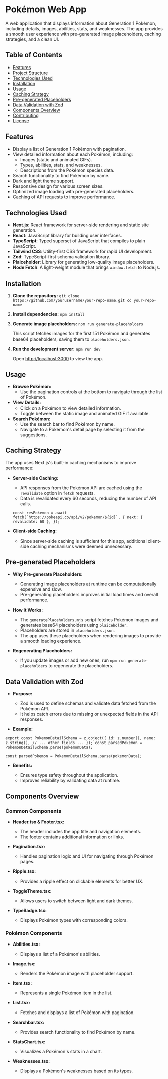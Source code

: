 # Pokémon Web App

A web application that displays information about Generation 1 Pokémon, including details, images, abilities, stats, and weaknesses. The app provides a smooth user experience with pre-generated image placeholders, caching strategies, and a clean UI.

## Table of Contents

-   [Features](#features)
-   [Project Structure](#project-structure)
-   [Technologies Used](#technologies-used)
-   [Installation](#installation)
-   [Usage](#usage)
-   [Caching Strategy](#caching-strategy)
-   [Pre-generated Placeholders](#pre-generated-placeholders)
-   [Data Validation with Zod](#data-validation-with-zod)
-   [Components Overview](#components-overview)
-   [Contributing](#contributing)
-   [License](#license)

## Features

-   Display a list of Generation 1 Pokémon with pagination.
-   View detailed information about each Pokémon, including:
    -   Images (static and animated GIFs).
    -   Types, abilities, stats, and weaknesses.
    -   Descriptions from the Pokémon species data.
-   Search functionality to find Pokémon by name.
-   Dark and light theme support.
-   Responsive design for various screen sizes.
-   Optimized image loading with pre-generated placeholders.
-   Caching of API requests to improve performance.

## Technologies Used

-   **Next.js**: React framework for server-side rendering and static site generation.
-   **React**: JavaScript library for building user interfaces.
-   **TypeScript**: Typed superset of JavaScript that compiles to plain JavaScript.
-   **Tailwind CSS**: Utility-first CSS framework for rapid UI development.
-   **Zod**: TypeScript-first schema validation library.
-   **Plaiceholder**: Library for generating low-quality image placeholders.
-   **Node Fetch**: A light-weight module that brings `window.fetch` to Node.js.

## Installation

1.  **Clone the repository:** `git clone https://github.com/yourusername/your-repo-name.git
    cd your-repo-name` 
    
2.  **Install dependencies:** `npm install` 
    
3.  **Generate image placeholders:** `npm run generate-placeholders` 
    
    This script fetches images for the first 151 Pokémon and generates base64 placeholders, saving them to `placeholders.json`.
    
4.  **Run the development server:** `npm run dev` 
    
    Open [http://localhost:3000](http://localhost:3000) to view the app.
    

## Usage

-   **Browse Pokémon:**
    -   Use the pagination controls at the bottom to navigate through the list of Pokémon.
-   **View Details:**
    -   Click on a Pokémon to view detailed information.
    -   Toggle between the static image and animated GIF if available.
-   **Search Pokémon:**
    -   Use the search bar to find Pokémon by name.
    -   Navigate to a Pokémon's detail page by selecting it from the suggestions.

## Caching Strategy

The app uses Next.js's built-in caching mechanisms to improve performance:

-   **Server-side Caching:**
    
    -   API responses from the Pokémon API are cached using the `revalidate` option in `fetch` requests.
    -   Data is revalidated every 60 seconds, reducing the number of API calls.
    
    ``const resPokemon = await fetch(`https://pokeapi.co/api/v2/pokemon/${id}`, {
      next: { revalidate: 60 },
    });`` 
    
-   **Client-side Caching:**
    
    -   Since server-side caching is sufficient for this app, additional client-side caching mechanisms were deemed unnecessary.

## Pre-generated Placeholders

-   **Why Pre-generate Placeholders:**
    
    -   Generating image placeholders at runtime can be computationally expensive and slow.
    -   Pre-generating placeholders improves initial load times and overall performance.
-   **How It Works:**
    
    -   The `generatePlaceholders.mjs` script fetches Pokémon images and generates base64 placeholders using `plaiceholder`.
    -   Placeholders are stored in `placeholders.json`.
    -   The app uses these placeholders when rendering images to provide a smooth loading experience.
-   **Regenerating Placeholders:**
    
    -   If you update images or add new ones, run `npm run generate-placeholders` to regenerate the placeholders.

## Data Validation with Zod

-   **Purpose:**
    
    -   Zod is used to define schemas and validate data fetched from the Pokémon API.
    -   It helps catch errors due to missing or unexpected fields in the API responses.
-   **Example:**
    
``export const PokemonDetailSchema = z.object({ id: z.number(), name: z.string(), // ... other fields ... }); const parsedPokemon = PokemonDetailSchema.parse(pokemonData);``

``const parsedPokemon = PokemonDetailSchema.parse(pokemonData);``

    
-   **Benefits:**
    
    -   Ensures type safety throughout the application.
    -   Improves reliability by validating data at runtime.

## Components Overview

### **Common Components**

-   **Header.tsx & Footer.tsx:**
    
    -   The header includes the app title and navigation elements.
    -   The footer contains additional information or links.
-   **Pagination.tsx:**
    
    -   Handles pagination logic and UI for navigating through Pokémon pages.
-   **Ripple.tsx:**
    
    -   Provides a ripple effect on clickable elements for better UX.
-   **ToggleTheme.tsx:**
    
    -   Allows users to switch between light and dark themes.
-   **TypeBadge.tsx:**
    
    -   Displays Pokémon types with corresponding colors.

### **Pokémon Components**

-   **Abilities.tsx:**
    
    -   Displays a list of a Pokémon's abilities.
-   **Image.tsx:**
    
    -   Renders the Pokémon image with placeholder support.
-   **Item.tsx:**
    
    -   Represents a single Pokémon item in the list.
-   **List.tsx:**
    
    -   Fetches and displays a list of Pokémon with pagination.
-   **Searchbar.tsx:**
    
    -   Provides search functionality to find Pokémon by name.
-   **StatsChart.tsx:**
    
    -   Visualizes a Pokémon's stats in a chart.
-   **Weaknesses.tsx:**
    
    -   Displays a Pokémon's weaknesses based on its types.